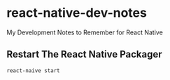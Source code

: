 # react-native-dev-notes
My Development Notes to Remember for React Native

## Restart The React Native Packager

`react-naive start`
